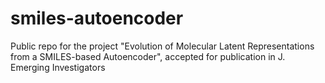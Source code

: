 # smiles-autoencoder
Public repo for the project "Evolution of Molecular Latent Representations from a SMILES-based Autoencoder", accepted for publication in J. Emerging Investigators
